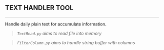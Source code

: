 ## TEXT HANDLER TOOL
------
Handle daily plain text for accumulate information.

> *`TextRead.py` aims to read file into memory*

> *`FilterColumn.py` aims to handle string buffer with columns*
